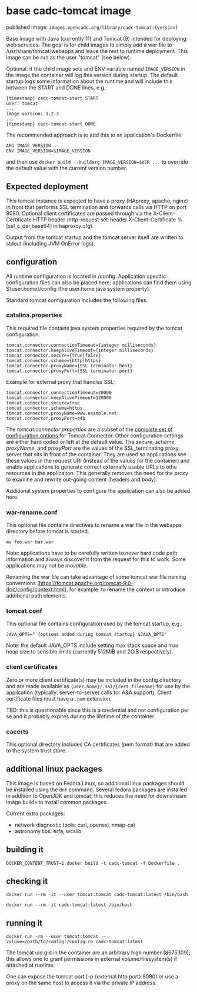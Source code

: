 # base cadc-tomcat image

published image: `images.opencadc.org/library/cadc-tomcat:{version}`

Base image with Java (currently 11) and Tomcat (9) intended for deploying web services. The goal is for child 
images to simply add a war file to /usr/share/tomcat/webapps and leave the rest to runtime deployment. This 
image can be run as the user "tomcat" (see below).

Optional: if the child image sets and ENV variable named `IMAGE_VERSION` in the image the 
container will log this version during startup. The default startup logs some information 
about the runtime and will include this between the START and DONE lines, e.g.:
```
{timestamp} cadc-tomcat-start START
user: tomcat
...
image version: 1.2.3
...
{timestamp} cadc-tomcat-start DONE
```

The recommended approach is to add this to an application's Dockerfile:
```
ARG IMAGE_VERSION
ENV IMAGE_VERSION=$IMAGE_VERSION
```
and then use `docker build --buildarg IMAGE_VERSION=$VER ...` to override the default value 
with the current version number.

## Expected deployment
This tomcat instance is expected to have a proxy (HAproxy, apache, nginx) in front that performs
SSL termination and forwards calls via HTTP on port 8080. Optional client certificates are passed through 
via the X-Client-Certificate HTTP header (http-request set-header X-Client-Certificate %[ssl_c_der,base64]
in haproxcy.cfg).

Output from the tomcat startup and the tomcat server itself are written to stdout (including JVM OnError
logs).

## configuration
All runtime configuration is located in /config. Application specific configuration files can also be placed 
here; applications can find them using ${user.home}/config (the user.home java system property). 

Standard tomcat configuration includes the following files:

### catalina.properties
This required file contains java system properties required by the tomcat configuration:

```
tomcat.connector.connectionTimeout={integer milliseconds}
tomcat.connector.keepAliveTimeout={integer milliseconds}
tomcat.connector.secure={true|false}
tomcat.connector.scheme={http|https}
tomcat.connector.proxyName={SSL terminator host}
tomcat.connector.proxyPort={SSL terminator port}
```
Example for external proxy that handles SSL:
```
tomcat.connector.connectionTimeout=20000
tomcat.connector.keepAliveTimeout=120000
tomcat.connector.secure=true
tomcat.connector.scheme=https
tomcat.connector.proxyName=www.example.net
tomcat.connector.proxyPort=443
```

The _tomcat.connector properties_ are a subset of the 
<a href="https://tomcat.apache.org/tomcat-9.0-doc/config/http.html">complete set of 
configuration options</a> for Tomcat Connector. Other configuration settings are either 
hard coded or left at the default value. The _secure_, _scheme_, _proxyName_, and 
_proxyPort_ are the values of the SSL_terminating proxy server that sits in front of 
the container. They are used so applications see these values in the request URI 
(instead of the values for the container) and enable applications to generate correct 
externally usable URLs to othe resources in the applicaiton. This generally removes 
the need for the proxy to examine and rewrite out-going content (headers and body).

Additional system properties to configure the application can also be added here.

### war-rename.conf
This optional file contains directives to rename a war file in the webapps directory before
tomcat is started. 
```
mv foo.war bar.war
```
Note: applications have to be carefully written to never hard code path information and always
discover it from the request for this to work. Some applications may not be _movable_.

Renaming the war file can take advantage of some tomcat war file naming conventions
(https://tomcat.apache.org/tomcat-9.0-doc/config/context.html), for example: to rename 
the context or introduce additional path elements.

### tomcat.conf
This optional file contains configuration used by the tomcat startup, e.g.:

```
JAVA_OPTS=" {options added during tomcat startup} $JAVA_OPTS"
```
Note: the default JAVA_OPTS include setting max stack space and max heap size to 
sensible limits (currently 512MiB and 2GiB respectively).

### client certificates 
Zero or more client certificate(s) may be included in the config directory and are 
made available as `{user.home}/.ssl/{cert filename}` for use by the application (typically: 
server-to-server calls for A&A support). Client certificate files must have a `.pem` extension.

TBD: this is questionable since this is a credential and not configuration per se and it 
probably expires during the lifetime of the container.

### cacerts
This optional directory includes CA certificates (pem format) that are added to the 
system trust store.

## additional linux packages

This image is based on Fedora Linux, so additional linux packages should be installed using the `dnf` command.
Several fedora packages are installed in addition to OpenJDK and tomcat; this reduces the need for downstream 
image builds to install common packages.

Current extra packages: 
* network diagnostic tools: curl, openssl, nmap-cat
* astronomy libs: erfa, wcslib

## building it
```
DOCKER_CONTENT_TRUST=1 docker build -t cadc-tomcat -f Dockerfile .
```

## checking it
```
docker run --rm -it --user tomcat:tomcat cadc-tomcat:latest /bin/bash

docker run --rm -it cadc-tomcat:latest /bin/bash
```

## running it
```
docker run -rm --user tomcat:tomcat --volume=/path/to/config:/config:ro cadc-tomcat:latest
```

The tomcat uid:gid in the container are an arbitrary high number (8675309); this allows one 
to grant permissions in external volume/filesystem(s) if attached at runtime.

One can expose the tomcat port (-p {external http port}:8080) or use a proxy on the same host to access it via 
the private IP address. 

